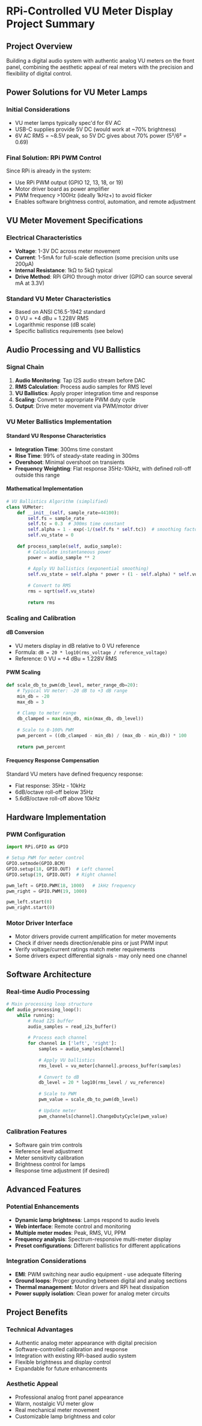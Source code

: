 # RPi-Controlled VU Meter Display Project Summary

## Project Overview
Building a digital audio system with authentic analog VU meters on the front panel, combining the aesthetic appeal of real meters with the precision and flexibility of digital control.

## Power Solutions for VU Meter Lamps

### Initial Considerations
- VU meter lamps typically spec'd for 6V AC
- USB-C supplies provide 5V DC (would work at ~70% brightness)
- 6V AC RMS = ~8.5V peak, so 5V DC gives about 70% power (5²/6² = 0.69)

### Final Solution: RPi PWM Control
Since RPi is already in the system:
- Use RPi PWM output (GPIO 12, 13, 18, or 19)
- Motor driver board as power amplifier
- PWM frequency >100Hz (ideally 1kHz+) to avoid flicker
- Enables software brightness control, automation, and remote adjustment

## VU Meter Movement Specifications

### Electrical Characteristics
- **Voltage**: 1-3V DC across meter movement
- **Current**: 1-5mA for full-scale deflection (some precision units use 200µA)
- **Internal Resistance**: 1kΩ to 5kΩ typical
- **Drive Method**: RPi GPIO through motor driver (GPIO can source several mA at 3.3V)

### Standard VU Meter Characteristics
- Based on ANSI C16.5-1942 standard
- 0 VU = +4 dBu = 1.228V RMS
- Logarithmic response (dB scale)
- Specific ballistics requirements (see below)

## Audio Processing and VU Ballistics

### Signal Chain
1. **Audio Monitoring**: Tap I2S audio stream before DAC
2. **RMS Calculation**: Process audio samples for RMS level
3. **VU Ballistics**: Apply proper integration time and response
4. **Scaling**: Convert to appropriate PWM duty cycle
5. **Output**: Drive meter movement via PWM/motor driver

### VU Meter Ballistics Implementation

#### Standard VU Response Characteristics
- **Integration Time**: 300ms time constant
- **Rise Time**: 99% of steady-state reading in 300ms
- **Overshoot**: Minimal overshoot on transients
- **Frequency Weighting**: Flat response 35Hz-10kHz, with defined roll-off outside this range

#### Mathematical Implementation
```python
# VU Ballistics Algorithm (simplified)
class VUMeter:
    def __init__(self, sample_rate=44100):
        self.fs = sample_rate
        self.tc = 0.3  # 300ms time constant
        self.alpha = 1 - exp(-1/(self.fs * self.tc))  # smoothing factor
        self.vu_state = 0
        
    def process_sample(self, audio_sample):
        # Calculate instantaneous power
        power = audio_sample ** 2
        
        # Apply VU ballistics (exponential smoothing)
        self.vu_state = self.alpha * power + (1 - self.alpha) * self.vu_state
        
        # Convert to RMS
        rms = sqrt(self.vu_state)
        
        return rms
```

### Scaling and Calibration

#### dB Conversion
- VU meters display in dB relative to 0 VU reference
- Formula: `dB = 20 * log10(rms_voltage / reference_voltage)`
- Reference: 0 VU = +4 dBu = 1.228V RMS

#### PWM Scaling
```python
def scale_db_to_pwm(db_level, meter_range_db=20):
    # Typical VU meter: -20 dB to +3 dB range
    min_db = -20
    max_db = 3
    
    # Clamp to meter range
    db_clamped = max(min_db, min(max_db, db_level))
    
    # Scale to 0-100% PWM
    pwm_percent = ((db_clamped - min_db) / (max_db - min_db)) * 100
    
    return pwm_percent
```

#### Frequency Response Compensation
Standard VU meters have defined frequency response:
- Flat response: 35Hz - 10kHz
- 6dB/octave roll-off below 35Hz
- 5.6dB/octave roll-off above 10kHz

## Hardware Implementation

### PWM Configuration
```python
import RPi.GPIO as GPIO

# Setup PWM for meter control
GPIO.setmode(GPIO.BCM)
GPIO.setup(18, GPIO.OUT)  # Left channel
GPIO.setup(19, GPIO.OUT)  # Right channel

pwm_left = GPIO.PWM(18, 1000)   # 1kHz frequency
pwm_right = GPIO.PWM(19, 1000)

pwm_left.start(0)
pwm_right.start(0)
```

### Motor Driver Interface
- Motor drivers provide current amplification for meter movements
- Check if driver needs direction/enable pins or just PWM input
- Verify voltage/current ratings match meter requirements
- Some drivers expect differential signals - may only need one channel

## Software Architecture

### Real-time Audio Processing
```python
# Main processing loop structure
def audio_processing_loop():
    while running:
        # Read I2S buffer
        audio_samples = read_i2s_buffer()
        
        # Process each channel
        for channel in ['left', 'right']:
            samples = audio_samples[channel]
            
            # Apply VU ballistics
            rms_level = vu_meter[channel].process_buffer(samples)
            
            # Convert to dB
            db_level = 20 * log10(rms_level / vu_reference)
            
            # Scale to PWM
            pwm_value = scale_db_to_pwm(db_level)
            
            # Update meter
            pwm_channels[channel].ChangeDutyCycle(pwm_value)
```

### Calibration Features
- Software gain trim controls
- Reference level adjustment
- Meter sensitivity calibration
- Brightness control for lamps
- Response time adjustment (if desired)

## Advanced Features

### Potential Enhancements
- **Dynamic lamp brightness**: Lamps respond to audio levels
- **Web interface**: Remote control and monitoring
- **Multiple meter modes**: Peak, RMS, VU, PPM
- **Frequency analysis**: Spectrum-responsive multi-meter display
- **Preset configurations**: Different ballistics for different applications

### Integration Considerations
- **EMI**: PWM switching near audio equipment - use adequate filtering
- **Ground loops**: Proper grounding between digital and analog sections
- **Thermal management**: Motor drivers and RPi heat dissipation
- **Power supply isolation**: Clean power for analog meter circuits

## Project Benefits

### Technical Advantages
- Authentic analog meter appearance with digital precision
- Software-controlled calibration and response
- Integration with existing RPi-based audio system
- Flexible brightness and display control
- Expandable for future enhancements

### Aesthetic Appeal
- Professional analog front panel appearance
- Warm, nostalgic VU meter glow
- Real mechanical meter movement
- Customizable lamp brightness and color
